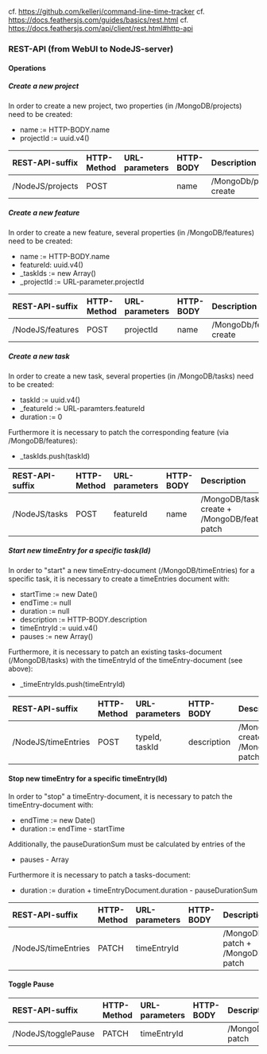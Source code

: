 cf. https://github.com/kellerj/command-line-time-tracker
cf. https://docs.feathersjs.com/guides/basics/rest.html
cf. https://docs.feathersjs.com/api/client/rest.html#http-api

### REST-API (from WebUI to NodeJS-server)

#### Operations

##### Create a new project

In order to create a new project, two properties (in /MongoDB/projects) need to be created:

* name := HTTP-BODY.name
* projectId := uuid.v4()

| REST-API-suffix    | HTTP-Method | URL-parameters | HTTP-BODY              | Description                                             | Resolves               |
|:-------------------|:------------|:---------------|:-----------------------|:--------------------------------------------------------|:-----------------------|
| /NodeJS/projects   | POST        |                | name                   | /MongoDb/projects create                                | projectId              |

##### Create a new feature

In order to create a new feature, several properties (in /MongoDB/features) need to be created:

* name := HTTP-BODY.name
* featureId: uuid.v4()
* _taskIds := new Array()
* _projectId := URL-parameter.projectId

| REST-API-suffix    | HTTP-Method | URL-parameters | HTTP-BODY              | Description                                             | Resolves               |
|:-------------------|:------------|:---------------|:-----------------------|:--------------------------------------------------------|:-----------------------|
| /NodeJS/features   | POST        | projectId      | name                   | /MongoDb/features create                                | featureId              |

##### Create a new task

In order to create a new task, several properties (in /MongoDB/tasks) need to be created:

* taskId := uuid.v4()
* _featureId := URL-paramters.featureId
* duration := 0

Furthermore it is necessary to patch the corresponding feature (via /MongoDB/features):

* _taskIds.push(taskId)

| REST-API-suffix    | HTTP-Method | URL-parameters | HTTP-BODY              | Description                                             | Resolves               |
|:-------------------|:------------|:---------------|:-----------------------|:--------------------------------------------------------|:-----------------------|
| /NodeJS/tasks      | POST        |  featureId     | name                   | /MongoDB/tasks create + /MongoDB/features patch         | taskId                 |

##### Start new timeEntry for a specific task(Id)

In order to "start" a new timeEntry-document (/MongoDB/timeEntries) for a specific task, it is necessary to create a timeEntries document with:

* startTime := new Date()
* endTime := null
* duration := null
* description := HTTP-BODY.description
* timeEntryId := uuid.v4()
* pauses := new Array()

Furthermore, it is necessary to patch an existing tasks-document (/MongoDB/tasks) with the timeEntryId of the timeEntry-document (see above):

* _timeEntryIds.push(timeEntryId)

| REST-API-suffix    | HTTP-Method | URL-parameters | HTTP-BODY              | Description                                             | Resolves               |
|:-------------------|:------------|:---------------|:-----------------------|:--------------------------------------------------------|:-----------------------|
| /NodeJS/timeEntries| POST        | typeId, taskId | description            | /MongoDb/timeEntries create + /MongoDb/tasks patch      | timeEntryId            |

#### Stop new timeEntry for a specific timeEntry(Id)

In order to "stop" a timeEntry-document, it is necessary to patch the timeEntry-document with:

* endTime := new Date()
* duration := endTime - startTime

Additionally, the pauseDurationSum must be calculated by entries of the

* pauses - Array

Furthermore it is necessary to patch a tasks-document:

* duration := duration + timeEntryDocument.duration - pauseDurationSum

| REST-API-suffix     | HTTP-Method | URL-parameters | HTTP-BODY              | Description                                             | Resolves               |
|:--------------------|:------------|:---------------|:-----------------------|:--------------------------------------------------------|:-----------------------|
| /NodeJS/timeEntries | PATCH       | timeEntryId    |                        | /MongoDb/timeEntries patch + /MongoDB/tasks patch       | duration               |

#### Toggle Pause

| REST-API-suffix     | HTTP-Method | URL-parameters | HTTP-BODY              | Description                                             | Resolves               |
|:--------------------|:------------|:---------------|:-----------------------|:--------------------------------------------------------|:-----------------------|
| /NodeJS/togglePause | PATCH       | timeEntryId    |                        | /MongoDb/timeEntries patch                              | pauseDuration          |
